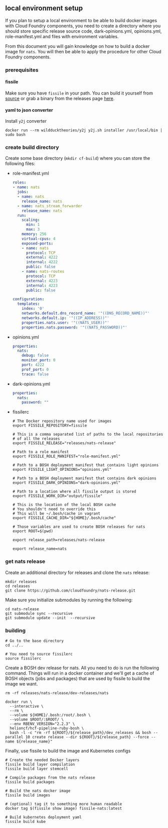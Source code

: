 ## local environment setup

If you plan to setup a local environment to be able to build docker images with
Cloud Foundry components, you need to create a directory where you should store
specific release source code, dark-opinions.yml, opinions.yml, role-manifest.yml
and files with environment variables.

From this document you will gain knowledge on how to build a docker image for
`nats`. You will then be able to apply the procedure for other Cloud Foundry
components.

### prerequisites

#### fissile

Make sure you have `fissile` in your path. You can build it yourself from
[source](https://github.com/hpcloud/fissile) or grab a binary from the releases
page [here](https://github.com/hpcloud/fissile/releases).

#### yaml to json converter

Install `y2j` converter

```
docker run --rm wildducktheories/y2j y2j.sh installer /usr/local/bin | sudo bash
```

### create build directory

Create some base directory (`mkdir cf-build`) where you can store the following files:

- role-manifest.yml

  ```yaml
  roles:
  - name: nats
    jobs:
    - name: nats
      release_name: nats
    - name: nats_stream_forwarder
      release_name: nats
    run:    
      scaling:
        min: 1
        max: 3    
      memory: 256    
      virtual-cpus: 4    
      exposed-ports:
      - name: nats
        protocol: TCP      
        external: 4222   
        internal: 4222   
        public: false    
      - name: nats-routes      
        protocol: TCP      
        external: 4223      
        internal: 4223      
        public: false

  configuration:
    templates:
      index: '0'
      networks.default.dns_record_name: '"((DNS_RECORD_NAME))"'
      networks.default.ip: '"((IP_ADDRESS))"'
      properties.nats.user: '"((NATS_USER))"'
      properties.nats.password: '"((NATS_PASSWORD))"'
  ```

- opinions.yml

  ```yaml
  properties:
    nats:
      debug: false
      monitor_port: 0
      port: 4222
      prof_port: 0
      trace: false
  ```

- dark-opinions.yml

  ```yaml
  properties:
    nats:
      password: ""
  ```

- fissilerc

  ```shell
  # The Docker repository name used for images
  export FISSILE_REPOSITORY=fissile

  # This is a comma separated list of paths to the local repositories
  # of all the releases
  export FISSILE_RELEASE="releases/nats-release"

  # Path to a role manifest
  export FISSILE_ROLE_MANIFEST="role-manifest.yml"

  # Path to a BOSH deployment manifest that contains light opinions
  export FISSILE_LIGHT_OPINIONS="opinions.yml"

  # Path to a BOSH deployment manifest that contains dark opinions
  export FISSILE_DARK_OPINIONS="dark-opinions.yml"

  # Path to a location where all fissile output is stored
  export FISSILE_WORK_DIR="output/fissile"

  # This is the location of the local BOSH cache
  # You shouldn't need to override this
  # This will be ~/.bosh/cache in vagrant
  export FISSILE_CACHE_DIR="${HOME}/.bosh/cache"

  # Those variables are used to create BOSH releases for nats
  export ROOT=$(pwd)

  export release_path=releases/nats-release

  export release_name=nats
  ```

### get nats release

Create an additional directory for releases and clone the `nats` release:

```
mkdir releases
cd releases
git clone https://github.com/cloudfoundry/nats-release.git
```

Make sure you initialize submodules by running the following:

```
cd nats-release
git submodule sync --recursive
git submodule update --init  --recursive
```

### building

```
# Go to the base directory
cd ../..

# You need to source fissilerc
source fissilerc
```

Create a BOSH dev release for nats. All you need to do is run the
following command. Things will run in a docker container and we'll get a cache
of BOSH objects (jobs and packages) that are used by fissile to build the image
we want.

```
rm -rf releases/nats-release/dev-releases/nats

docker run \
  --interactive \
  --rm \
  --volume ${HOME}/.bosh:/root/.bosh \
  --volume $ROOT/:$ROOT/ \
  --env RBENV_VERSION="2.2.3" \
  helioncf/hcf-pipeline-ruby-bosh \
  bash -l -c "rm -rf ${ROOT}/${release_path}/dev_releases && bosh --parallel 10 create release --dir ${ROOT}/${release_path} --force --name ${release_name}"
```

Finally, use fissile to build the image and Kubernetes configs

```
# Create the needed Docker layers
fissile build layer compilation
fissile build layer stemcell

# Compile packages from the nats release
fissile build packages

# Build the nats docker image
fissile build images

# (optional) tag it to something more human readable
docker tag $(fissile show image) fissile-nats:latest

# Build kubernetes deployment yaml
fissile build kube
```
